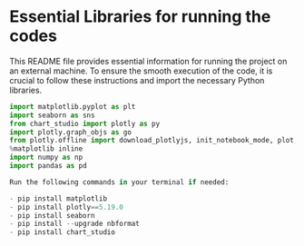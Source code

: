 # Essential Libraries for running the codes

This README file provides essential information for running the project on an external machine. To ensure the smooth execution of the code, it is crucial to follow these instructions and import the necessary Python libraries.

```python
import matplotlib.pyplot as plt
import seaborn as sns
from chart_studio import plotly as py
import plotly.graph_objs as go
from plotly.offline import download_plotlyjs, init_notebook_mode, plot, iplot
%matplotlib inline
import numpy as np
import pandas as pd

Run the following commands in your terminal if needed:

- pip install matplotlib
- pip install plotly==5.19.0
- pip install seaborn
- pip install --upgrade nbformat
- pip install chart_studio
